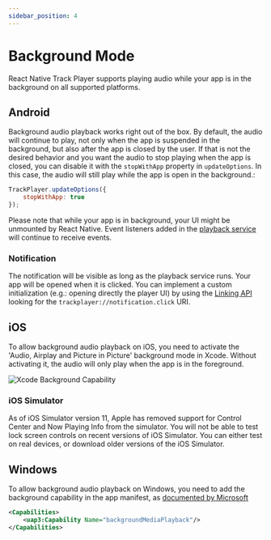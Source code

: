 ```yaml
---
sidebar_position: 4
---
```


# Background Mode

React Native Track Player supports playing audio while your app is in the background on all supported platforms.

## Android
Background audio playback works right out of the box. By default, the audio will continue to play, not only when the app is suspended in the background, but also after the app is closed by the user. If that is not the desired behavior and you want the audio to stop playing when the app is closed, you can disable it with the `stopWithApp` property in `updateOptions`. In this case, the audio will still play while the app is open in the background.:

```js
TrackPlayer.updateOptions({
    stopWithApp: true
});
```

Please note that while your app is in background, your UI might be unmounted by React Native. Event listeners added in the [playback service](./playback-service.md) will continue to receive events.

### Notification
The notification will be visible as long as the playback service runs. Your app will be opened when it is clicked. You can implement a custom initialization (e.g.: opening directly the player UI) by using the [Linking API](https://reactnative.dev/docs/linking) looking for the `trackplayer://notification.click` URI.

## iOS
To allow background audio playback on iOS, you need to activate the 'Audio, Airplay and Picture in Picture' background mode in Xcode. Without activating it, the audio will only play when the app is in the foreground.

![Xcode Background Capability](https://developer.apple.com/library/content/documentation/Audio/Conceptual/AudioSessionProgrammingGuide/Art/background_modes_2x.png)

### iOS Simulator
As of iOS Simulator version 11, Apple has removed support for Control Center and Now Playing Info from the simulator. You will not be able to test lock screen controls on recent versions of iOS Simulator. You can either test on real devices, or download older versions of the iOS Simulator.

## Windows
To allow background audio playback on Windows, you need to add the background capability in the app manifest, as [documented by Microsoft](https://docs.microsoft.com/windows/uwp/audio-video-camera/background-audio#background-media-playback-manifest-capability)

```xml
<Capabilities>
    <uap3:Capability Name="backgroundMediaPlayback"/>
</Capabilities>
```
